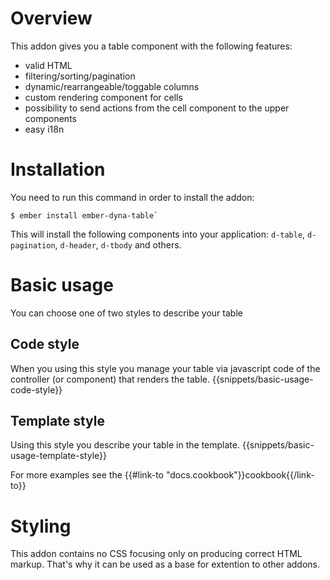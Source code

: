 # Overview
This addon gives you a table component with the following features:

* valid HTML
* filtering/sorting/pagination
* dynamic/rearrangeable/toggable columns
* custom rendering component for cells
* possibility to send actions from the cell component to the upper components
* easy i18n

# Installation
You need to run this command in order to install the addon:
```
$ ember install ember-dyna-table`
```


This will install the following components into your application: `d-table`, `d-pagination`,
`d-header`, `d-tbody` and others.

# Basic usage
You can choose one of two styles to describe your table

## Code style
When you using this style you manage your table via javascript code of the controller (or component) that renders the table.
{{snippets/basic-usage-code-style}}

## Template style
Using this style you describe your table in the template.
{{snippets/basic-usage-template-style}}

For more examples see the {{#link-to "docs.cookbook"}}cookbook{{/link-to}}
# Styling
This addon contains no CSS focusing only on producing correct HTML markup. That's why it can be used as a base 
for extention to other addons.
